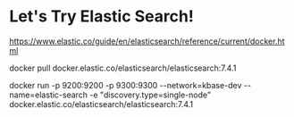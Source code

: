 # Let's Try Elastic Search!

https://www.elastic.co/guide/en/elasticsearch/reference/current/docker.html

docker pull docker.elastic.co/elasticsearch/elasticsearch:7.4.1

docker run -p 9200:9200 -p 9300:9300 --network=kbase-dev --name=elastic-search -e "discovery.type=single-node" docker.elastic.co/elasticsearch/elasticsearch:7.4.1
